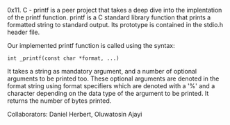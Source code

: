 0x11. C - printf is a peer  project that takes a deep dive into the implentation of the printf function. printf is a C standard library function that prints a formatted string to standard output. Its prototype is contained in the stdio.h header file.

Our implemented printf function is called using the syntax:

	int _printf(const char *format, ...)

It takes a string as mandatory argument, and a number of optional arguments to be printed too. These optional arguments are denoted in the format string using format specifiers which are denoted with a '%' and a character depending on the data type of the argument to be printed. It returns the number of bytes printed.

Collaborators: Daniel Herbert, Oluwatosin Ajayi

